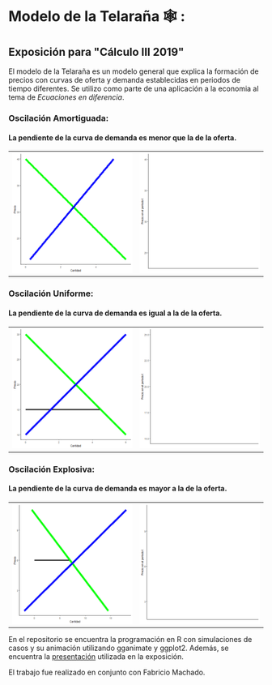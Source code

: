 # Modelo de la Telaraña 🕸️ : 
## Exposición para "Cálculo III 2019"

El modelo de la Telaraña es un modelo general que explica la formación de precios con curvas de oferta y demanda establecidas en periodos de tiempo diferentes.
Se utilizo como parte de una aplicación a la economia al tema de *Ecuaciones en diferencia*. 

### Oscilación Amortiguada:
#### La pendiente de la curva de demanda es menor que la de la oferta. 

<table>
<tbody>
<tr>
<td>
<img src="GE1A.gif">
</td>
<td>
<img src="MovPE1.gif">
</td>
</tr>
</tbody>
</table>

### Oscilación Uniforme:
#### La pendiente de la curva de demanda es igual a la de la oferta. 

<table>
<tbody>
<tr>
<td>
<img src="GE2A.gif">
</td>
<td>
<img src="MovPE2.gif">
</td>
</tr>
</tbody>
</table>

### Oscilación Explosiva:
#### La pendiente de la curva de demanda es mayor a la de la oferta. 

<table>
<tbody>
<tr>
<td>
<img src="GE3A.gif">
</td>
<td>
<img src="MovPE3.gif">
</td>
</tr>
</tbody>
</table>

En el repositorio se encuentra la programación en R con simulaciones de casos y su animación utilizando gganimate y ggplot2. Además, se encuentra la [presentación](https://github.com/mauroloprete/Cobwebtheorem/raw/master/Diapositivas.pdf) utilizada en la exposición.

El trabajo fue realizado en conjunto con Fabricio Machado.

